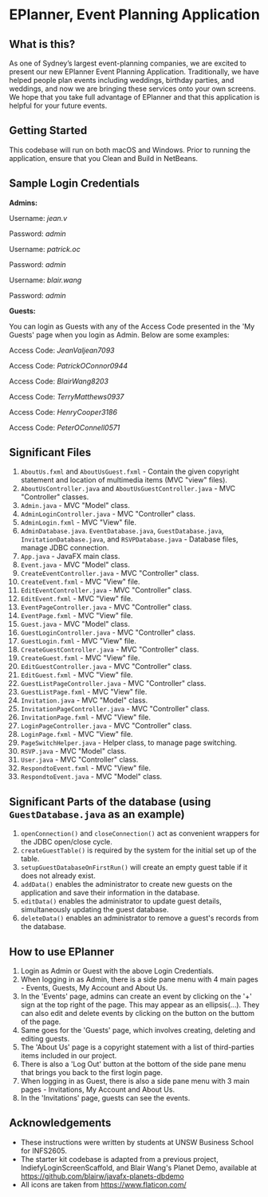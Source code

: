 # EPlanner, Event Planning Application

## What is this?
As one of Sydney’s largest event-planning companies, we are excited to present our new EPlanner Event Planning Application. Traditionally, we have helped people plan events including weddings, birthday parties, and weddings, and now we are bringing these services onto your own screens. We hope that you take full advantage of EPlanner and that this application is helpful for your future events.

## Getting Started
This codebase will run on both macOS and Windows. Prior to running the application, ensure that you Clean and Build in NetBeans.

## Sample Login Credentials
**Admins:**

Username: *jean.v*

Password: *admin*


Username: *patrick.oc*

Password: *admin*


Username: *blair.wang*

Password: *admin*


**Guests:**

You can login as Guests with any of the Access Code presented in the 'My Guests' page when you login as Admin. Below are some examples:

Access Code: *JeanValjean7093*


Access Code: *PatrickOConnor0944*


Access Code: *BlairWang8203*


Access Code: *TerryMatthews0937*


Access Code: *HenryCooper3186*


Access Code: *PeterOConnell0571*



## Significant Files
1. `AboutUs.fxml` and `AboutUsGuest.fxml` - Contain the given copyright statement and location of multimedia items (MVC "view" files).
2. `AboutUsController.java` and `AboutUsGuestController.java` - MVC "Controller" classes.
3. `Admin.java` - MVC "Model" class.
4. `AdminLoginController.java` - MVC "Controller" class.
5. `AdminLogin.fxml` - MVC "View" file.
6. `AdminDatabase.java`. `EventDatabase.java`, `GuestDatabase.java`, `InvitationDatabase.java`, and `RSVPDatabase.java` - Database files, manage JDBC connection.
7. `App.java` - JavaFX main class.
8. `Event.java` - MVC "Model" class.
9. `CreateEventController.java` - MVC "Controller" class.
10. `CreateEvent.fxml` - MVC "View" file.
11. `EditEventController.java` - MVC "Controller" class.
12. `EditEvent.fxml` - MVC "View" file.
13. `EventPageController.java` - MVC "Controller" class.
14. `EventPage.fxml` - MVC "View" file.
15. `Guest.java` - MVC "Model" class.
16. `GuestLoginController.java` - MVC "Controller" class.
17. `GuestLogin.fxml` - MVC "View" file.
18. `CreateGuestController.java` - MVC "Controller" class.
19. `CreateGuest.fxml` - MVC "View" file.
20. `EditGuestController.java` - MVC "Controller" class.
21. `EditGuest.fxml` - MVC "View" file.
22. `GuestListPageController.java` - MVC "Controller" class.
23. `GuestListPage.fxml` - MVC "View" file.
24. `Invitation.java` - MVC "Model" class.
25. `InvitationPageController.java` - MVC "Controller" class.
26. `InvitationPage.fxml` - MVC "View" file.
27. `LoginPageController.java` - MVC "Controller" class.
28. `LoginPage.fxml` - MVC "View" file.
29. `PageSwitchHelper.java` - Helper class, to manage page switching.
30. `RSVP.java` - MVC "Model" class.
25. `User.java` - MVC "Controller" class.
26. `RespondtoEvent.fxml` - MVC "View" file.
27. `RespondtoEvent.java` - MVC "Model" class.

## Significant Parts of the database (using `GuestDatabase.java` as an example)
1. `openConnection()` and `closeConnection()` act as convenient wrappers for the JDBC open/close cycle.
2. `createGuestTable()` is required by the system for the initial set up of the table. 
3. `setupGuestDatabaseOnFirstRun()` will create an empty guest table if it does not already exist.
4. `addData()` enables the administrator to create new guests on the application and save their information in the database.
5. `editData()` enables the administrator to update guest details, simultaneously updating the guest database.
6. `deleteData()` enables an administrator to remove a guest's records from the database.

## How to use EPlanner
1. Login as Admin or Guest with the above Login Credentials.
2. When logging in as Admin, there is a side pane menu with 4 main pages - Events, Guests, My Account and About Us. 
3. In the 'Events' page, admins can create an event by clicking on the '+' sign at the top right of the page. This may appear as an  ellipsis(...). They can also edit and delete events by clicking on the button on the buttom of the page.
4. Same goes for the 'Guests' page, which involves creating, deleting and editing guests.
5. The 'About Us' page is a copyright statement with a list of third-parties items included in our project. 
6. There is also a 'Log Out' button at the bottom of the side pane menu that brings you back to the first login page. 
7. When logging in as Guest, there is also a side pane menu with 3 main pages - Invitations, My Account and About Us. 
8. In the 'Invitations' page, guests can see the events. 

## Acknowledgements
- These instructions were written by students at UNSW Business School for INFS2605.
- The starter kit codebase is adapted from a previous project, IndiefyLoginScreenScaffold, and Blair Wang's Planet Demo, available at https://github.com/blairw/javafx-planets-dbdemo
- All icons are taken from https://www.flaticon.com/
